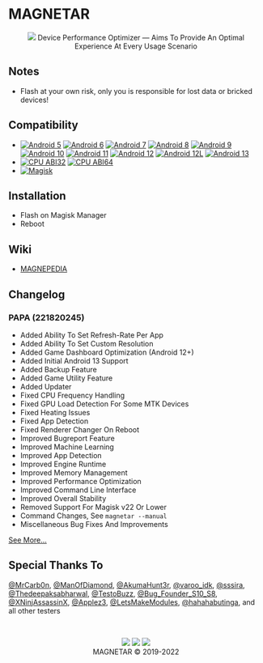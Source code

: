 # MAGNETAR

<p align="center">
  <img src="https://github.com/Kyliekyler/MAGNETAR/blob/master/.github/logo.png">
  Device Performance Optimizer — Aims To Provide An Optimal Experience At Every Usage Scenario
</p>

## Notes

- Flash at your own risk, only you is responsible for lost data or bricked devices!

## Compatibility

- [![Android 5](https://img.shields.io/badge/Android-5-red.svg)](<>) [![Android 6](https://img.shields.io/badge/Android-6-pink.svg)](<>) [![Android 7](https://img.shields.io/badge/Android-7-violet.svg)](<>) [![Android 8](https://img.shields.io/badge/Android-8-yellow.svg)](<>) [![Android 9](https://img.shields.io/badge/Android-9-lightgreen.svg)](<>) [![Android 10](https://img.shields.io/badge/Android-10-brightgreen.svg)](<>) [![Android 11](https://img.shields.io/badge/Android-11-orange.svg)](<>) [![Android 12](https://img.shields.io/badge/Android-12-white.svg)](<>) [![Android 12L](https://img.shields.io/badge/Android-12L-white.svg)](<>) [![Android 13](https://img.shields.io/badge/Android-13-brown.svg)](<>)
- [![CPU ABI32](https://img.shields.io/badge/ABI-32-pink.svg)](<>) [![CPU ABI64](https://img.shields.io/badge/ABI-64-pink.svg)](<>)
- [![Magisk](https://img.shields.io/badge/Magisk-23%2B-00B39B.svg)](<>)

## Installation

- Flash on Magisk Manager
- Reboot

## Wiki

- [MAGNEPEDIA](https://github.com/Kyliekyler/MAGNETAR/wiki)

## Changelog

### PAPA (221820245)

- Added Ability To Set Refresh-Rate Per App
- Added Ability To Set Custom Resolution
- Added Game Dashboard Optimization (Android 12+)
- Added Initial Android 13 Support
- Added Backup Feature
- Added Game Utility Feature
- Added Updater
- Fixed CPU Frequency Handling
- Fixed GPU Load Detection For Some MTK Devices
- Fixed Heating Issues
- Fixed App Detection
- Fixed Renderer Changer On Reboot
- Improved Bugreport Feature
- Improved Machine Learning
- Improved App Detection
- Improved Engine Runtime
- Improved Memory Management
- Improved Performance Optimization
- Improved Command Line Interface
- Improved Overall Stability
- Removed Support For Magisk v22 Or Lower
- Command Changes, See `magnetar --manual`
- Miscellaneous Bug Fixes And Improvements

[See More...](https://github.com/Kyliekyler/MAGNETAR/wiki/CHANGELOG#changelog)

## Special Thanks To

[@MrCarb0n](https://github.com/MrCarb0n), [@ManOfDiamond](https://github.com/ManOfDiamond), [@AkumaHunt3r](https://github.com/AkumaHunt3r), [@varoo_idk](https://github.com/varoo_idk), [@sssira](https://github.com/sssira), [@Thedeepaksabharwal](https://github.com/Thedeepaksabharwal), [@TestoBuzz](https://github.com/TestoBuzz), [@Bug_Founder_S10_S8](https://t.me/Bug_Founder_S10_S8), [@XNinjAssassinX](https://t.me/XNinjAssassinX), [@Applez3](https://t.me/Applez3), [@LetsMakeModules](https://t.me/LetsMakeModules), [@hahahabutinga](https://t.me/hahahabutinga), and all other testers

<br/>
<p align="center">
  <a href="https://t.me/MAGNETAR1999"><img src="https://img.shields.io/badge/Telegram-Channel-blue?logo=telegram&style=social"></a>
  <a href="https://t.me/MAGNETARCHAT"><img src="https://img.shields.io/badge/Telegram-Group-blue?logo=telegram&style=social"></a>
  <a href="https://facebook.com/MAGNETAR1999"><img src="https://img.shields.io/badge/Facebook-Page-blue?logo=facebook&style=social"></a>
  <br/>
  MAGNETAR © 2019-2022
</p>
